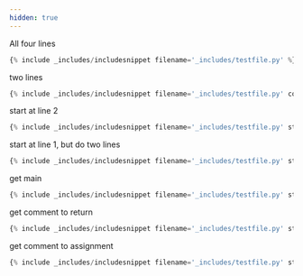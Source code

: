 ```yaml
---
hidden: true
---
```



All four lines
```python
{% include _includes/includesnippet filename='_includes/testfile.py' %}
```

two lines
```python
{% include _includes/includesnippet filename='_includes/testfile.py' count=2 %}
```

start at line 2
```python
{% include _includes/includesnippet filename='_includes/testfile.py' start=2 %}
```

start at line 1, but do two lines
```python
{% include _includes/includesnippet filename='_includes/testfile.py' start=1 count=2 %}
```

get main
```python
{% include _includes/includesnippet filename='_includes/testfile.py' starttext='main()' endtext='return' %}
```

get comment to return
```python
{% include _includes/includesnippet filename='_includes/testfile.py' starttext='A comment' endtext='return' %}
```

get comment to assignment
```python
{% include _includes/includesnippet filename='_includes/testfile.py' starttext='A comment' endtext='p = 2' %}
```

